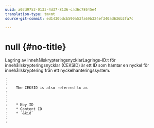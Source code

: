 ```yaml
---
uuid: a03d9753-0133-4d37-8136-cad6c78645e4
translation-type: tm+mt
source-git-commit: ed1430bdcb590a53fa69b324ef340ad636b2fa7c

---
```



# null {#no-title}

Lagring av innehållskrypteringsnycklarLagrings-ID:t för innehållskrypteringsnycklar (CEKSID) är ett ID som hämtar en nyckel för innehållskryptering från ett nyckelhanteringssystem.

```
:    
:    
:    The CEKSID is also referred to as
:    
:    
:    
:    * Key ID
:    * Content ID
:    * `&kid`
:    
:    
```
